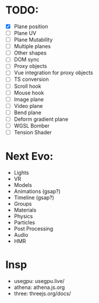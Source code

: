# TODO:
- [x] Plane position
- [ ] Plane UV
- [ ] Plane Mutability
- [ ] Multiple planes
- [ ] Other shapes
- [ ] DOM sync
- [ ] Proxy objects
- [ ] Vue integration for proxy objects
- [ ] TS conversion
- [ ] Scroll hook
- [ ] Mouse hook
- [ ] Image plane
- [ ] Video plane
- [ ] Bend plane
- [ ] Deform gradient plane
- [ ] WGSL Bomber
- [ ] Tension Shader

# Next Evo:
- Lights
- VR
- Models
- Animations (gsap?)
- Timeline (gsap?)
- Groups
- Materials
- Physics
- Particles
- Post Processing
- Audio
- HMR

# Insp
- usegpu: usegpu.live/
- athena: athena.js.org
- three: threejs.org/docs/